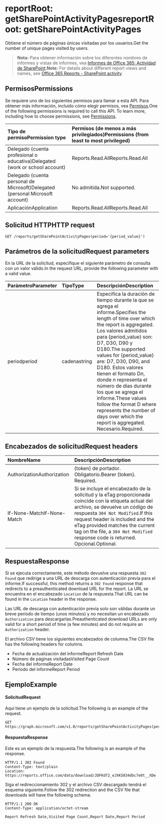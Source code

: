 # <a name="reportroot-getsharepointactivitypages"></a><span data-ttu-id="8992e-101">reportRoot: getSharePointActivityPages</span><span class="sxs-lookup"><span data-stu-id="8992e-101">reportRoot: getSharePointActivityPages</span></span>

<span data-ttu-id="8992e-102">Obtiene el número de páginas únicas visitadas por los usuarios.</span><span class="sxs-lookup"><span data-stu-id="8992e-102">Get the number of unique pages visited by users.</span></span>

> <span data-ttu-id="8992e-103">**Nota:** Para obtener información sobre los diferentes nombres de informes y vistas de informes, vea [Informes de Office 365: Actividad de SharePoint](https://support.office.com/client/SharePoint-activity-a91c958f-1279-499d-9959-12f0de08dc8f).</span><span class="sxs-lookup"><span data-stu-id="8992e-103">**Note:** For details about different report views and names, see [Office 365 Reports - SharePoint activity](https://support.office.com/client/SharePoint-activity-a91c958f-1279-499d-9959-12f0de08dc8f).</span></span>

## <a name="permissions"></a><span data-ttu-id="8992e-104">Permisos</span><span class="sxs-lookup"><span data-stu-id="8992e-104">Permissions</span></span>

<span data-ttu-id="8992e-p101">Se requiere uno de los siguientes permisos para llamar a esta API. Para obtener más información, incluido cómo elegir permisos, vea [Permisos](../../../concepts/permissions_reference.md).</span><span class="sxs-lookup"><span data-stu-id="8992e-p101">One of the following permissions is required to call this API. To learn more, including how to choose permissions, see [Permissions](../../../concepts/permissions_reference.md).</span></span>

| <span data-ttu-id="8992e-107">Tipo de permiso</span><span class="sxs-lookup"><span data-stu-id="8992e-107">Permission type</span></span>                        | <span data-ttu-id="8992e-108">Permisos (de menos a más privilegiados)</span><span class="sxs-lookup"><span data-stu-id="8992e-108">Permissions (from least to most privileged)</span></span> |
| :------------------------------------- | :--------------------------------------- |
| <span data-ttu-id="8992e-109">Delegado (cuenta profesional o educativa)</span><span class="sxs-lookup"><span data-stu-id="8992e-109">Delegated (work or school account)</span></span>     | <span data-ttu-id="8992e-110">Reports.Read.All</span><span class="sxs-lookup"><span data-stu-id="8992e-110">Reports.Read.All</span></span>                         |
| <span data-ttu-id="8992e-111">Delegado (cuenta personal de Microsoft)</span><span class="sxs-lookup"><span data-stu-id="8992e-111">Delegated (personal Microsoft account)</span></span> | <span data-ttu-id="8992e-112">No admitida.</span><span class="sxs-lookup"><span data-stu-id="8992e-112">Not supported.</span></span>                           |
| <span data-ttu-id="8992e-113">Aplicación</span><span class="sxs-lookup"><span data-stu-id="8992e-113">Application</span></span>                            | <span data-ttu-id="8992e-114">Reports.Read.All</span><span class="sxs-lookup"><span data-stu-id="8992e-114">Reports.Read.All</span></span>                         |

## <a name="http-request"></a><span data-ttu-id="8992e-115">Solicitud HTTP</span><span class="sxs-lookup"><span data-stu-id="8992e-115">HTTP request</span></span>

<!-- { "blockType": "ignored" } --> 

```http
GET /reports/getSharePointActivityPages(period='{period_value}')
```

## <a name="request-parameters"></a><span data-ttu-id="8992e-116">Parámetros de la solicitud</span><span class="sxs-lookup"><span data-stu-id="8992e-116">Request parameters</span></span>

<span data-ttu-id="8992e-117">En la URL de la solicitud, especifique el siguiente parámetro de consulta con un valor válido.</span><span class="sxs-lookup"><span data-stu-id="8992e-117">In the request URL, provide the following parameter with a valid value.</span></span>

| <span data-ttu-id="8992e-118">Parámetro</span><span class="sxs-lookup"><span data-stu-id="8992e-118">Parameter</span></span> | <span data-ttu-id="8992e-119">Tipo</span><span class="sxs-lookup"><span data-stu-id="8992e-119">Type</span></span>   | <span data-ttu-id="8992e-120">Descripción</span><span class="sxs-lookup"><span data-stu-id="8992e-120">Description</span></span>                              |
| :-------- | :----- | :--------------------------------------- |
| <span data-ttu-id="8992e-121">period</span><span class="sxs-lookup"><span data-stu-id="8992e-121">period</span></span>    | <span data-ttu-id="8992e-122">cadena</span><span class="sxs-lookup"><span data-stu-id="8992e-122">string</span></span> | <span data-ttu-id="8992e-123">Especifica la duración de tiempo durante la que se agrega el informe.</span><span class="sxs-lookup"><span data-stu-id="8992e-123">Specifies the length of time over which the report is aggregated.</span></span> <span data-ttu-id="8992e-124">Los valores admitidos para {period_value} son: D7, D30, D90 y D180.</span><span class="sxs-lookup"><span data-stu-id="8992e-124">The supported values for {period_value} are: D7, D30, D90, and D180.</span></span> <span data-ttu-id="8992e-125">Estos valores tienen el formato D*n*, donde *n* representa el número de días durante los que se agrega el informe.</span><span class="sxs-lookup"><span data-stu-id="8992e-125">These values follow the format D   where    represents the number of days over which the report is aggregated.</span></span> <span data-ttu-id="8992e-126">Necesario.</span><span class="sxs-lookup"><span data-stu-id="8992e-126">Required.</span></span> |

## <a name="request-headers"></a><span data-ttu-id="8992e-127">Encabezados de solicitud</span><span class="sxs-lookup"><span data-stu-id="8992e-127">Request headers</span></span>

| <span data-ttu-id="8992e-128">Nombre</span><span class="sxs-lookup"><span data-stu-id="8992e-128">Name</span></span>          | <span data-ttu-id="8992e-129">Descripción</span><span class="sxs-lookup"><span data-stu-id="8992e-129">Description</span></span>                              |
| :------------ | :--------------------------------------- |
| <span data-ttu-id="8992e-130">Authorization</span><span class="sxs-lookup"><span data-stu-id="8992e-130">Authorization</span></span> | <span data-ttu-id="8992e-p103">{token} de portador. Obligatorio.</span><span class="sxs-lookup"><span data-stu-id="8992e-p103">Bearer {token}. Required.</span></span>                |
| <span data-ttu-id="8992e-133">If-None-Match</span><span class="sxs-lookup"><span data-stu-id="8992e-133">If-None-Match</span></span> | <span data-ttu-id="8992e-134">Si se incluye el encabezado de la solicitud y la eTag proporcionada coincide con la etiqueta actual del archivo, se devuelve un código de respuesta `304 Not Modified`.</span><span class="sxs-lookup"><span data-stu-id="8992e-134">If this request header is included and the eTag provided matches the current tag on the file, a `304 Not Modified` response code is returned.</span></span> <span data-ttu-id="8992e-135">Opcional.</span><span class="sxs-lookup"><span data-stu-id="8992e-135">Optional.</span></span> |

## <a name="response"></a><span data-ttu-id="8992e-136">Respuesta</span><span class="sxs-lookup"><span data-stu-id="8992e-136">Response</span></span>

<span data-ttu-id="8992e-137">Si se ejecuta correctamente, este método devuelve una respuesta `302 Found` que redirige a una URL de descarga con autenticación previa para el informe.</span><span class="sxs-lookup"><span data-stu-id="8992e-137">If successful, this method returns a `302 Found` response that redirects to a preauthenticated download URL for the report.</span></span> <span data-ttu-id="8992e-138">La URL se encuentra en el encabezado `Location` de la respuesta.</span><span class="sxs-lookup"><span data-stu-id="8992e-138">That URL can be found in the `Location` header in the response.</span></span>

<span data-ttu-id="8992e-139">Las URL de descarga con autenticación previa solo son válidas durante un breve período de tiempo (unos minutos) y no necesitan un encabezado `Authorization` para descargarlas.</span><span class="sxs-lookup"><span data-stu-id="8992e-139">Preauthenticated download URLs are only valid for a short period of time (a few minutes) and do not require an `Authorization` header.</span></span>

<span data-ttu-id="8992e-140">El archivo CSV tiene los siguientes encabezados de columna.</span><span class="sxs-lookup"><span data-stu-id="8992e-140">The CSV file has the following headers for columns.</span></span>

- <span data-ttu-id="8992e-141">Fecha de actualización del informe</span><span class="sxs-lookup"><span data-stu-id="8992e-141">Report Refresh Date</span></span>
- <span data-ttu-id="8992e-142">Número de páginas visitadas</span><span class="sxs-lookup"><span data-stu-id="8992e-142">Visited Page Count</span></span>
- <span data-ttu-id="8992e-143">Fecha del informe</span><span class="sxs-lookup"><span data-stu-id="8992e-143">Report Date</span></span>
- <span data-ttu-id="8992e-144">Período del informe</span><span class="sxs-lookup"><span data-stu-id="8992e-144">Report Period</span></span>

## <a name="example"></a><span data-ttu-id="8992e-145">Ejemplo</span><span class="sxs-lookup"><span data-stu-id="8992e-145">Example</span></span>

#### <a name="request"></a><span data-ttu-id="8992e-146">Solicitud</span><span class="sxs-lookup"><span data-stu-id="8992e-146">Request</span></span>

<span data-ttu-id="8992e-147">Aquí tiene un ejemplo de la solicitud.</span><span class="sxs-lookup"><span data-stu-id="8992e-147">The following is an example of the request.</span></span>

<!-- {
  "blockType": "request",
  "name": "reportroot_getsharepointactivitypages"
}-->

```http
GET https://graph.microsoft.com/v1.0/reports/getSharePointActivityPages(period='D7')
```

#### <a name="response"></a><span data-ttu-id="8992e-148">Respuesta</span><span class="sxs-lookup"><span data-stu-id="8992e-148">Response</span></span>

<span data-ttu-id="8992e-149">Este es un ejemplo de la respuesta.</span><span class="sxs-lookup"><span data-stu-id="8992e-149">The following is an example of the response.</span></span>

<!-- { "blockType": "ignored" } --> 

```http
HTTP/1.1 302 Found
Content-Type: text/plain
Location: https://reports.office.com/data/download/JDFKdf2_eJXKS034dbc7e0t__XDe
```

<span data-ttu-id="8992e-150">Siga el redireccionamiento 302 y el archivo CSV descargado tendrá el esquema siguiente.</span><span class="sxs-lookup"><span data-stu-id="8992e-150">Follow the 302 redirection and the CSV file that downloads will have the following schema.</span></span>

<!-- {
  "blockType": "response",
  "truncated": true,
  "@odata.type": "stream"
} -->

```http
HTTP/1.1 200 OK
Content-Type: application/octet-stream

Report Refresh Date,Visited Page Count,Report Date,Report Period
```
